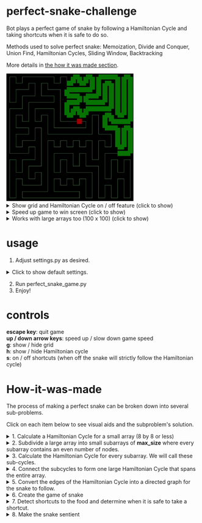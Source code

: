 # perfect-snake-challenge
Bot plays a perfect game of snake by following a Hamiltonian Cycle and taking shortcuts when it is safe to do so.

Methods used to solve perfect snake: Memoization, Divide and Conquer, Union Find, Hamiltonian Cycles, Sliding Window, Backtracking 

More details in [the how it was made section](#how-it-was-made).

<img src="images/ham_path_onoff.gif" width="66%">

<details>

<summary>Show grid and Hamiltonian Cycle on / off feature (click to show)</summary>

<img src="images/grid_onoff.gif" width="66%">

</details>

<details>

<summary>Speed up game to win screen (click to show)</summary>

<img src="images/victory.gif" width="66%">

</details>

<details>

<summary>Works with large arrays too (100 x 100) (click to show)</summary>

<img src="images/100.gif" width="66%">

</details>

# usage

1. Adjust settings.py as desired.

<details>

<summary>Click to show default settings.</summary>

```python
settings = {
            # =============================================================================
            # WINDOW SETTINGS
            # =============================================================================
            "WIDTH": None,               # window width (pixels) if None will be calculated from pixels per column
            "HEIGHT": 1200,              # window height
            "BOX_WIDTH": 30,             # iff "WIDTH" is None then each row and column will be "BOX_WIDTH" pixels wide
            
            # =============================================================================
            # GRID SETTINGS
            # =============================================================================
            "C": 40,                         # 4 <= number of columns <= 400 and C must be even
            "R": 40,                         # 4 <= number of rows <= 400 and R must be even
            "GRID_COLOR": (150, 150, 150),
            "GRID_THICKNESS": 1,
            "SHOW_GRID": False,              # Turn grid on / off
            "UPDATE_BACKGROUND": False,      # Switches true for one frame when grid or hamcycle changes
            
            # =============================================================================
            # GAME SPEED SETTINGS
            # =============================================================================
            "SLEEP_TIME": 0.02,          # sleep between iterations to reduce the frame rate
            "LOCK_TIME": 0.2,            # delay between allowed input actions (seconds)
            
            # =============================================================================
            # HAMILTONIAN CYCLE SETTINGS            
            # =============================================================================
            "SHUFFLE": True,              # shuffle the kernel windows before merging sybcycles (True = more random grid)
            "MAX_SIZE": 6,                # 6 <= MAX_SIZE <= 36 the maximum window size for the subdivided array
            "HAM_COLOR": (100, 200, 100), # color of the ham path
            "HAM_WIDTH": 1,               # width of the hamiltonian cycle path
            "SHOW_PATH": True,
            "SHORTCUTS": True,    # Allows snake to leave the path if it is safe and efficient to do so

            # =============================================================================
            # SNAKE AND FOOD SETTINGS
            # =============================================================================
            "SNAKE_WIDTH": 0.8,           # fraction of min(col_width, row_height)
            "SNAKE_COLOR": (0, 100, 0), 
            "CENTER_SNAKE": False,        # start with snake in center of map
            "SNAKE_LENGTH": 10,           # the start length of the snake
            "FOOD_COLOR": (175, 0, 0),
            }
```

</details>

2. Run perfect_snake_game.py
3. Enjoy!


# controls

<b>escape key</b>: quit game<br>
<b>up / down arrow keys</b>: speed up / slow down game speed<br>
<b>g</b>: show / hide grid<br>
<b>h</b>: show / hide Hamiltonian cycle<br>
<b>s</b>: on / off shortcuts (when off the snake will strictly follow the Hamiltonian cycle)<br>

# How-it-was-made

The process of making a perfect snake can be broken down into several sub-problems.

Click on each item below to see visual aids and the subproblem's solution.  


<details>

<summary>1. Calculate a Hamiltonian Cycle for a small array (8 by 8 or less)</summary>
<br>

HamCycle.ham_cycle.helper uses backtracking to find a path that visits every node once and ends adjacent to the start node.
This approach is limited to array sizes of (8 by 6) or smaller.  
Keep in mind that any array of dimenions (R, C) where R and C are both odd with not have a Hamiltonian Cycle.

<img src="images/full_cycle_small.png" width="66%">
<hr>

</details>

<details>

<summary>2. Subdivide a large array into small subarrays of <b>max_size</b> where every subarray contains an even number of nodes.</summary>
<br>

Because the Hamiltonian Cycle solution does not scale well, we cannot use it to find a cycle for an array of size say (20 by 20) and definitely not for an array of size (400 by 400).

We can however, use a divide and conquer approach to break down the large array into manageable subarrays.

<img src="images/subregions.png" width="66%">
<hr>

</details>

<details>

<summary>3. Calculate the Hamiltonian Cycle for every subarray.  We will call these sub-cycles.</summary>
<br>

<b>Memoization Optimization</b>: For subarray (y1, x1, y2, x2) solve for the subarray (0, 0, y2 - y1, x2 - x1) and then shift the resulting cycle by y1, x1.  This may seem counter productive, but by doing this to every cycle we solve for, we can memoize the results so as long as two subarrays are the same shape, they will have the same solution thus greatly decreasing the number of subarrays that we need to find Hamiltonian Cycles for. 

<img src="images/subregion_cycles.png" width="66%">
<hr>

</details>

<details>

<summary>4. Connect the subcycles to form one large Hamiltonian Cycle that spans the entire array.</summary>
<br>

```html5
Any two adjacent subcycles can be connected into a larger subcycle if they share two adjacent edges.
          _____               _____
         |_____|             |_  __|
          _____    becomes    _||__ 
         |_____|             |_____|
This process can be applied randomly across the image until all cycles are connected as one.
```

To do so we first put all of the edges into a <b>union-find</b> data structure, where each cycle is it's own group of edges.  

Then we create windows, (called a kernel in the code), of size 2 by 2. The kernel is either | | or <ins>&oline;&oline;</ins>. 

A window is created for every possible 2 by 2 region on the array.  

If the two parallel edges both overlap with a edges in the subcycles and each edge belongs to a different subycle then switch the edges from | | to <ins>&oline;&oline;</ins> or vice versa.  

After doing so, update the union-find data structure by removing the old edges, adding the new edges, and ensuring that the two formerly separate subcycles are merged into one larger subcycle.

Repeat this process until only one subcycle remains.  

<b>Note:</b> We can add variety (apparent randomness) to the resulting Hamiltonian Cycle by shuffling the kernels first so that subcycles are merged at different locations and in different orders every time.  Using a smaller max subarray size also increases the apparent randomness of the resulting structure.  

<u><b>Random and Structured Full Hamiltonian Cycle</b></u>

<img src="images/full_cycle2.png" width="66%">
<img src="images/full_cycle_kernel6_50_noshuffle.png" width="66%">
<hr>

</details>

<details>

<summary>5. Convert the edges of the Hamiltonian Cycle into a directed graph for the snake to follow.</summary>
<br>

After merging all subcycles into a single cycle the edges are non-sequentially stored in a union-find data structure.

To convert the list of edges into a directed graph we first convert them into an undirected graph where each node has two neighbors. i.e: graph[(i, j)] -> [(i1, j1), (i2, j2)]

Then we pick a start location (0, 0) and randomly choose what direction the graph goes by randomly picking (0, 1) or (1, 0) as the child of (0, 0)

(0, 0) is now the parent node and (1, 0) is the child node.  Repeat this process and never choose the parent node as the next node.  

When we return to (0, 0) the directed graph is complete.  
<hr>

</details>

<details>

<summary>6. Create the game of snake</summary>
<br>

Have a Game class, Snake class, and HamCycle class.  
Upon initializing the game:
1. spawn the snake (at least of length 2)
2. spawn food
3. solve the Hamiltonian Cycle of the grid
4. create pygame surfaces for the grid, Hamiltonian Cycle, and a blank surface (for clearing screen when grid and Hamiltonian Cycle are hidden)

<hr>

Notes on Snake class:
1. Use a double ended queue (deque) to store the snake's body.  This allows for O(1) updates to the snake's position (pop from the tail and append to the head).
2. Handle food spawning in the snake class.  Food spawning is similar to snake spawning and the snake interacts with the food, it's just easier this way.  
3. Store the Hamiltonian Cycle the snake must follow as a directed graph that is an attribute of the snake (Snake.graph).  
4. Whenever food is spawned, update the cost of each location.  The cost is the distance from the position (i, j) to the food assuming the snake strictly follows the Hamiltonian Path.  This is necessary for identifying shortcuts.  
5. Snake.step moves the snake one frame into the future and handles eating food.  It is here that the snake grows in length by skipping popping from the tail.  It is also here that the snake considers whether or not to take a short cut by calling Snake.is_safe whenever a shortcut is considered.  
6. Snake.is_safe sends a hypothetical snake along the shortcut, it assumes that it find's 3 food on the path (a little buffer error) and runs the snake for snake.body.length steps.  If the hypothetical snake does not bite it's own tail in this time then the shortcut is deemed safe and the snake follows it.  Otherwise, the snake continues to follow the tried and true Hamiltonian Cycle.

<hr>

Notes on Game class:
1. While the array may only be say 50 by 50 in size, the actual display is much larger say 800 by 800 (depending on the settings).  i.e: If we want to draw an apple at location (1, 1) and the grid is (10 by 10) but the window is (100 by 100) we would actually need to draw the apple centered at (15, 15).  Apple at (8, 5) -> (85, 55).  Game.map_to_grid handles this transformation when drawing the snake and apple.
2. Game.game_events handles quitting the game by x and reading in the keyboard input.  These events are then handled in a series of if / elif statements in the Game.run while-loop.
3. Also handled in the while loop is a call to Snake.step which progresses the snake forward one step in time.  
4. At the end of every while-loop iteration, Game.draw is called to blit the current game state to the screen.  
5. Whenever a keyboard input is handled, a temporary lock is placed on the keyboard that expires after 0.2 seconds.  This prevents users from accidentally pressing a key multiple times in a single press. LOCK_TIME can be adjusted in settings.py.

<hr>

Last but not least notes on settings: more notes in the settings.py file
1. All default settings are stored in a dictionary in settings.py which is imported and then unpacked as keyword input to the Game class.  
2. Number of rows (R) and number of columns (C) must be even.  <b>This is because rectangular subarrays with an odd number of elements cannot have a Hamiltonian Cycle.</b> By setting R and C to even numbers the HamCycle.subdivide process can ensure that all subarrays have an even number of elements.
3. You can either set the window WIDTH and HEIGHT in pixels <b>or</b> set the BOX_WIDTH in pixels.  If you set WIDTH to None and choose a BOX_WIDTH then the size of the window will adjust to fit the row and column input values.  BOX_WIDTH is recommended as it avoids skewing of the grid when R &neq; C.
4. The game speed can be adjusted in game, but you can also choose a default game speed by adjusting SLEEP_TIME
5. Using a small MAX_SIZE (6) and SHUFFLE turned on makes the Hamiltonian Cycle appear more random while a large MAX_SIZE (40) and SHUFFLE off makes the Hamiltonian Cycle appear very orderly
6. SHORTCUTS are changeable by tapping s key in game, when True it allows the snake to take shortcuts and when False the snake must strictly follow the Hamiltonian Cycle.
7. SHOW_PATH toggles the Hamiltonian Cycle visibility on and off, can be changed in game with the h key.

<img src="images/obedient.gif" width="66%">
<hr>


</details>

<details>

<summary>7. Detect shortcuts to the food and determine when it is safe to take a shortcut.</summary>
<br>

Calculate the <b>cost</b> to reach the food from every position on the snake's path.  Where the cost[(i, j)] is the number of steps the snake must take to reach the food if it strictly follows the Hamiltonian Cycle.

Then at each step, consider all four neighboring spaces to the snake's head (up, down, left, right).  

Aside: Yes this includes backwards, but that will never be selected because it will never cost less than moving forwards.

Choose the direction that has the lowest cost to reach the food and then check if it is a safe path.

If the best direction follows the Hamiltonian Cycle, then is safe.

If it does not follow the Hamiltonian Cycle, then send out a hypothetical snake to take one step in the chosen direction and then follow the Hamiltonian Cycle for SNAKE.body.length + hypothetical_food steps.  If the hypothetical snake does not bite it's own tail then the direction is safe.  Here hypothetical_food is set to 5 meaning we expect the snake to at most find 5 food on this path.  This is important because the tail does not move when the snake finds food.  This parameter is not accessible in settings.py, it is found in Snake.is_safe and can be increased to perhaps 10 if you wish to be extremely cautious.  I would recommend keeping it at least 3 though to avoid mistakes near the end-game.

<img src="images/free.gif" width="66%">
<hr>

</details>

<details>

<summary>8. Make the snake sentient</summary>
<br>

<img src="images/sentient2.gif" width="66%">

</details>





































